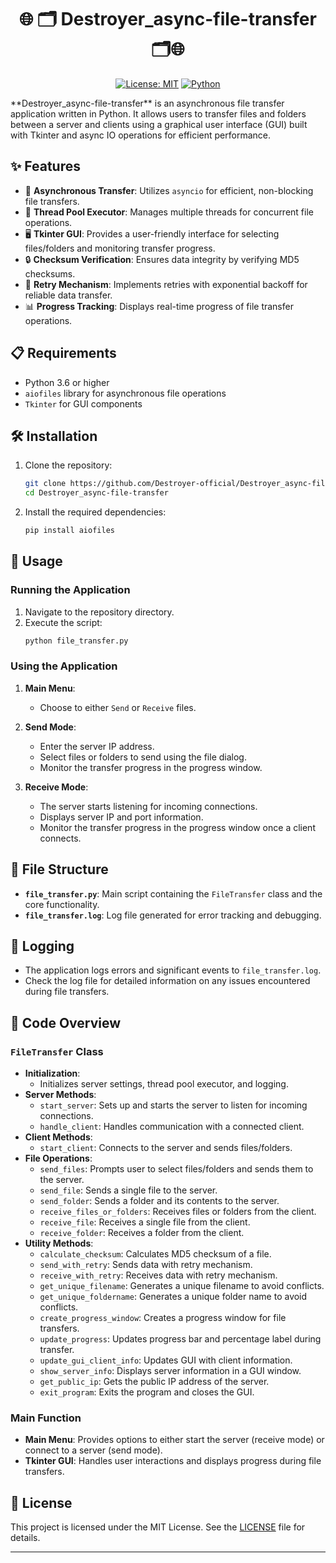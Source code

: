 <div align="center">
  
# 🌐 🗂 Destroyer_async-file-transfer 🗂🌐
  
[![License: MIT](https://img.shields.io/badge/License-MIT-yellow.svg)](https://opensource.org/licenses/MIT)
[![Python](https://img.shields.io/badge/Python-3.6%2B-blue.svg)](https://www.python.org/downloads/)
</div>
**Destroyer_async-file-transfer** is an asynchronous file transfer application written in Python. It allows users to transfer files and folders between a server and clients using a graphical user interface (GUI) built with Tkinter and async IO operations for efficient performance.

## ✨ Features

- 🚀 **Asynchronous Transfer**: Utilizes `asyncio` for efficient, non-blocking file transfers.
- 💼 **Thread Pool Executor**: Manages multiple threads for concurrent file operations.
- 🖥️ **Tkinter GUI**: Provides a user-friendly interface for selecting files/folders and monitoring transfer progress.
- 🔒 **Checksum Verification**: Ensures data integrity by verifying MD5 checksums.
- 🔄 **Retry Mechanism**: Implements retries with exponential backoff for reliable data transfer.
- 📊 **Progress Tracking**: Displays real-time progress of file transfer operations.

## 📋 Requirements

- Python 3.6 or higher
- `aiofiles` library for asynchronous file operations
- `Tkinter` for GUI components

## 🛠️ Installation

1. Clone the repository:
    ```sh
    git clone https://github.com/Destroyer-official/Destroyer_async-file-transfer.git
    cd Destroyer_async-file-transfer
    ```

2. Install the required dependencies:
    ```sh
    pip install aiofiles
    ```

## 🚀 Usage

### Running the Application

1. Navigate to the repository directory.
2. Execute the script:
    ```sh
    python file_transfer.py
    ```

### Using the Application

1. **Main Menu**: 
    - Choose to either `Send` or `Receive` files.
    
2. **Send Mode**:
    - Enter the server IP address.
    - Select files or folders to send using the file dialog.
    - Monitor the transfer progress in the progress window.

3. **Receive Mode**:
    - The server starts listening for incoming connections.
    - Displays server IP and port information.
    - Monitor the transfer progress in the progress window once a client connects.

## 📂 File Structure

- **`file_transfer.py`**: Main script containing the `FileTransfer` class and the core functionality.
- **`file_transfer.log`**: Log file generated for error tracking and debugging.

## 📑 Logging

- The application logs errors and significant events to `file_transfer.log`.
- Check the log file for detailed information on any issues encountered during file transfers.

## 🧩 Code Overview

### `FileTransfer` Class

- **Initialization**:
    - Initializes server settings, thread pool executor, and logging.
- **Server Methods**:
    - `start_server`: Sets up and starts the server to listen for incoming connections.
    - `handle_client`: Handles communication with a connected client.
- **Client Methods**:
    - `start_client`: Connects to the server and sends files/folders.
- **File Operations**:
    - `send_files`: Prompts user to select files/folders and sends them to the server.
    - `send_file`: Sends a single file to the server.
    - `send_folder`: Sends a folder and its contents to the server.
    - `receive_files_or_folders`: Receives files or folders from the client.
    - `receive_file`: Receives a single file from the client.
    - `receive_folder`: Receives a folder from the client.
- **Utility Methods**:
    - `calculate_checksum`: Calculates MD5 checksum of a file.
    - `send_with_retry`: Sends data with retry mechanism.
    - `receive_with_retry`: Receives data with retry mechanism.
    - `get_unique_filename`: Generates a unique filename to avoid conflicts.
    - `get_unique_foldername`: Generates a unique folder name to avoid conflicts.
    - `create_progress_window`: Creates a progress window for file transfers.
    - `update_progress`: Updates progress bar and percentage label during transfer.
    - `update_gui_client_info`: Updates GUI with client information.
    - `show_server_info`: Displays server information in a GUI window.
    - `get_public_ip`: Gets the public IP address of the server.
    - `exit_program`: Exits the program and closes the GUI.

### Main Function

- **Main Menu**: Provides options to either start the server (receive mode) or connect to a server (send mode).
- **Tkinter GUI**: Handles user interactions and displays progress during file transfers.

## 📜 License

This project is licensed under the MIT License. See the [LICENSE](LICENSE) file for details.

---

